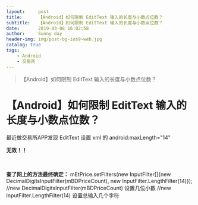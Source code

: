 ```yaml
---
layout:     post
title:      【Android】如何限制 EditText 输入的长度与小数点位数？
subtitle:   【Android】如何限制 EditText 输入的长度与小数点位数？
date:       2019-03-08 16:02:58
author:     Sunny day
header-img: img/post-bg-ios9-web.jpg
catalog: true
tags:
    - Android
    - 交易所
---
```


>【Android】如何限制 EditText 输入的长度与小数点位数？

# 【Android】如何限制 EditText 输入的长度与小数点位数？


最近做交易所APP发现 EditText 设置 xml 的
android:maxLength="14"

**无效！！**

 

**查了网上的方法最终确定：**
mEtPrice.setFilters(new InputFilter[]{new DecimalDigitsInputFilter(mBDPriceCount), new InputFilter.LengthFilter(14)}); //new DecimalDigitsInputFilter(mBDPriceCount) 设置几位小数 //new InputFilter.LengthFilter(14) 设置总输入几个字符

 


